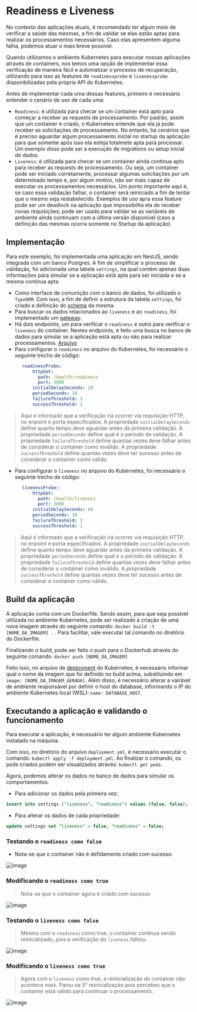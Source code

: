 # Readiness e Liveness
No contexto das aplicações atuais, é recomendado ter algum meio de verificar a saúde das mesmas, a fim de validar se elas estão aptas para realizar os processamentos necessários. Caso elas apresentem alguma falha, podemos atuar o mais breve possível.

Quando utilizamos o ambiente Kubernetes para executar nossas aplicações através de containers, nos temos uma opção de implementar essa verificação de maneira fácil e automatizar o processo de recuperação, utilizando para isso as features de `readinessprobe` e `livenessprobe` disponibilizadas pela própria API do Kubernetes.

Antes de implementar cada uma dessas features, primeiro é necessário entender o cenário de uso de cada uma:
- `Readiness`: é utilizada para checar se um container está apto para começar a receber as requests de processamento. Por padrão, assim que um container é criado, o Kubernetes entende que ela já pode receber as solicitações de processamento. No entanto, há cenários que é preciso aguardar algum processamento inicial no startup da aplicação para que somente após isso ela esteja totalmete apta para processar. Um exemplo disso pode ser a execução de migrations ou setup inicial de dados.
- `Liveness`: é utilizada para checar se um container ainda continua apto para receber as requests de processamento. Ou seja, um container pode ser iniciado corretamente, processar algumas solicitações por um determinado tempo e, por algum motivo, não ser mais capaz de executar os processamentos necessários. Um ponto importante aqui é, se caso essa validação falhar, o container será reiniciado a fim de tentar que o mesmo seja restabelecido. Exemplos de uso apra essa feature pode ser um deadlock na aplicação que impossibilita ela de receber novas requisições; pode ser usado para validar se as variáveis de ambiente ainda continuam com a última versão disponível (caso a definição das mesmas ocorra somente no Startup da aplicação).

## Implementação
Para este exemplo, foi implementada uma aplicação em NestJS, sendo integrada com um banco Postgres. A fim de simplificar o processo de validação, foi adicionada uma tabela `settings`, na qual contém apenas duas informações para simular se a aplicação está apta para ser iniciada e se a mesma continua apta. 

- Como interface de comunição com o banco de dados, foi utilizado o `TypeORM`. Com isso, a fim de definir a estrutura da tabela `settings`, foi criado a definição do [schema](https://github.com/martineli17/kubernetes-readiness-liveness/blob/master/api/src/infra/data/schemas/settings.schema.ts) da mesma. 
- Para buscar os dados relacionados ao `liveness` e ao `readiness`, foi implementado um [gateway](https://github.com/martineli17/kubernetes-readiness-liveness/blob/master/api/src/infra/data/gateways/settings.gateway.ts).
- Há dois endpoints, um para verificar o `readiness` e outro para verificar o `liveness` do container. Nestes endpoints, é feito uma busca no banco de dados para simular se a aplicação está apta ou não para realizar processamentos. [Arquivo](https://github.com/martineli17/kubernetes-readiness-liveness/blob/master/api/src/apresentation/controllers/health.controller.ts)
- Para configurar o `readiness` no arquivo do Kubernetes, foi necessário o seguinte trecho de código:
```yml
      readinessProbe:
          httpGet:
            path: /health/readiness
            port: 3000
          initialDelaySeconds: 20
          periodSeconds: 10
          failureThreshold: 3
          successThreshold: 1
```
> Aqui é informado que a verificação irá ocorrer via requisição HTTP, no enpoint e porta especificados. A propriedade `initialDelaySeconds` define quanto tempo deve aguardar antes da primeira validação. A propriedade `periodSeconds` define qual é o período de validação. A propriedade `failureThreshold` define quantas vezes deve falhar antes de considerar o container como inválido. A propriedade `successThreshold` define quantas vezes deve ter sucesso antes de considerar o container como válido.

- Para configurar o `liveness` no arquivo do Kubernetes, foi necessário o seguinte trecho de código:
```yml
      livenessProbe:
          httpGet:
            path: /health/liveness
            port: 3000
          initialDelaySeconds: 60
          periodSeconds: 10
          failureThreshold: 3
          successThreshold: 1
```
> Aqui é informado que a verificação irá ocorrer via requisição HTTP, no enpoint e porta especificados. A propriedade `initialDelaySeconds` define quanto tempo deve aguardar antes da primeira validação. A propriedade `periodSeconds` define qual é o período de validação. A propriedade `failureThreshold` define quantas vezes deve falhar antes de considerar o container como inválido. A propriedade `successThreshold` define quantas vezes deve ter sucesso antes de considerar o container como válido.

## Build da aplicação
A aplicação conta com um Dockerfile. Sendo assim, para que seja possível utilizada no ambiente Kubernetes, pode ser realizado a criação de uma nova imagem através do seguinte comando: `docker build -t [NOME_DA_IMAGEM] .` . Para facilitar, vale executar tal comando no diretório do Dockerfile. 

Finalizando o build, pode ser feito o push para o Dockerhub através do seguinte comando: `docker push [NOME_DA_IMAGEM]`

Feito isso, no arquivo de [deployment](https://github.com/martineli17/kubernetes-readiness-liveness/blob/master/deployment.yml) do Kubernetes, é necessário informar qual o nome da imagem que foi definido no build acima, substituindo em `image: [NOME_DA_IMAGEM_GERADA]`. Além disso, é necessário alterar a vairável de ambiente responsável por definir o host do database, informando o IP do ambiente Kubernetes local (WSL): `name: DATABASE_HOST`.

## Executando a aplicação e validando o funcionamento
Para executar a aplicação, é necessário ter algum ambiente Kubernetes instalado na máquina.

Com isso, no diretório do arquivo `deployment.yml`, é necessário executar o comando: `kubectl apply -f deployment.yml`. Ao finalizar o comando, os pods criados podem ser visualizados através: `kubectl get pods`.

Agora, podemos alterar os dados no banco de dados para simular os comportamentos.
- Para adicionar os dados pela primeira vez:
```sql
insert into settings ("liveness", "readiness") values (false, false);
```
- Para alterar os dados de cada propriedade:
```sql
update settings set "liveness" = false, "readiness" = false;
```
###  Testando o `readiness como false` 
- Nota-se que o container não é defidamente criado com sucesso:

![image](https://github.com/martineli17/kubernetes-readiness-liveness/assets/50757499/73a509e6-2ba4-4b8a-a0e8-0e7966f3d20b)

### Modificando o `readiness como true`
> Nota-se que o container agora é criado com sucesso

![image](https://github.com/martineli17/kubernetes-readiness-liveness/assets/50757499/797a2733-f343-41d4-aaba-068cbe8b8770)


### Testando o `liveness como false` 
> Mesmo com o `readiness` como true, o container continua sendo reinicializado, pois a verificação do `liveness` falhou.

![image](https://github.com/martineli17/kubernetes-readiness-liveness/assets/50757499/8057c3ff-28a7-444e-80ad-9224872c4029)

### Modificando o `liveness como true`
> Agora com o `liveness` como true, a reinicialização do container não acontece mais. Parou na 5° reinicialização pois percebeu que o container está válido para continuar o processamento.

![image](https://github.com/martineli17/kubernetes-readiness-liveness/assets/50757499/b6b08438-37b1-40c3-9d3b-e017d9317c4e)
